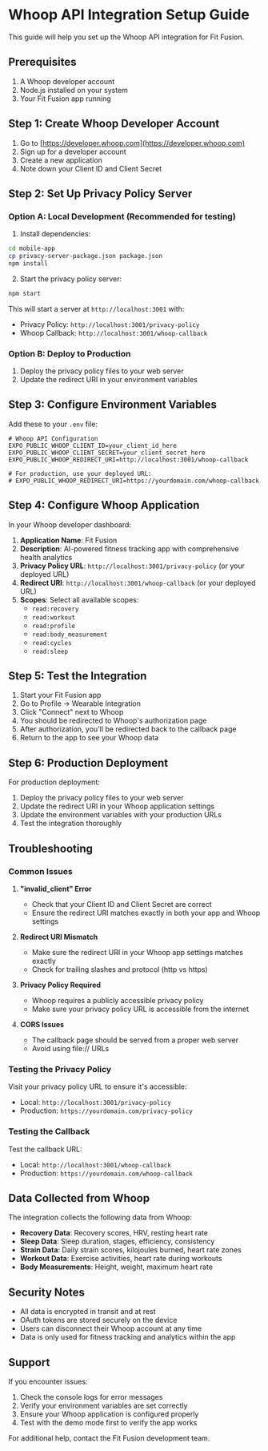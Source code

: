 # Whoop API Integration Setup Guide

This guide will help you set up the Whoop API integration for Fit Fusion.

## Prerequisites

1. A Whoop developer account
2. Node.js installed on your system
3. Your Fit Fusion app running

## Step 1: Create Whoop Developer Account

1. Go to [https://developer.whoop.com](https://developer.whoop.com)
2. Sign up for a developer account
3. Create a new application
4. Note down your Client ID and Client Secret

## Step 2: Set Up Privacy Policy Server

### Option A: Local Development (Recommended for testing)

1. Install dependencies:
```bash
cd mobile-app
cp privacy-server-package.json package.json
npm install
```

2. Start the privacy policy server:
```bash
npm start
```

This will start a server at `http://localhost:3001` with:
- Privacy Policy: `http://localhost:3001/privacy-policy`
- Whoop Callback: `http://localhost:3001/whoop-callback`

### Option B: Deploy to Production

1. Deploy the privacy policy files to your web server
2. Update the redirect URI in your environment variables

## Step 3: Configure Environment Variables

Add these to your `.env` file:

```env
# Whoop API Configuration
EXPO_PUBLIC_WHOOP_CLIENT_ID=your_client_id_here
EXPO_PUBLIC_WHOOP_CLIENT_SECRET=your_client_secret_here
EXPO_PUBLIC_WHOOP_REDIRECT_URI=http://localhost:3001/whoop-callback

# For production, use your deployed URL:
# EXPO_PUBLIC_WHOOP_REDIRECT_URI=https://yourdomain.com/whoop-callback
```

## Step 4: Configure Whoop Application

In your Whoop developer dashboard:

1. **Application Name**: Fit Fusion
2. **Description**: AI-powered fitness tracking app with comprehensive health analytics
3. **Privacy Policy URL**: `http://localhost:3001/privacy-policy` (or your deployed URL)
4. **Redirect URI**: `http://localhost:3001/whoop-callback` (or your deployed URL)
5. **Scopes**: Select all available scopes:
   - `read:recovery`
   - `read:workout`
   - `read:profile`
   - `read:body_measurement`
   - `read:cycles`
   - `read:sleep`

## Step 5: Test the Integration

1. Start your Fit Fusion app
2. Go to Profile → Wearable Integration
3. Click "Connect" next to Whoop
4. You should be redirected to Whoop's authorization page
5. After authorization, you'll be redirected back to the callback page
6. Return to the app to see your Whoop data

## Step 6: Production Deployment

For production deployment:

1. Deploy the privacy policy files to your web server
2. Update the redirect URI in your Whoop application settings
3. Update the environment variables with your production URLs
4. Test the integration thoroughly

## Troubleshooting

### Common Issues

1. **"invalid_client" Error**
   - Check that your Client ID and Client Secret are correct
   - Ensure the redirect URI matches exactly in both your app and Whoop settings

2. **Redirect URI Mismatch**
   - Make sure the redirect URI in your Whoop app settings matches exactly
   - Check for trailing slashes and protocol (http vs https)

3. **Privacy Policy Required**
   - Whoop requires a publicly accessible privacy policy
   - Make sure your privacy policy URL is accessible from the internet

4. **CORS Issues**
   - The callback page should be served from a proper web server
   - Avoid using file:// URLs

### Testing the Privacy Policy

Visit your privacy policy URL to ensure it's accessible:
- Local: `http://localhost:3001/privacy-policy`
- Production: `https://yourdomain.com/privacy-policy`

### Testing the Callback

Test the callback URL:
- Local: `http://localhost:3001/whoop-callback`
- Production: `https://yourdomain.com/whoop-callback`

## Data Collected from Whoop

The integration collects the following data from Whoop:

- **Recovery Data**: Recovery scores, HRV, resting heart rate
- **Sleep Data**: Sleep duration, stages, efficiency, consistency
- **Strain Data**: Daily strain scores, kilojoules burned, heart rate zones
- **Workout Data**: Exercise activities, heart rate during workouts
- **Body Measurements**: Height, weight, maximum heart rate

## Security Notes

- All data is encrypted in transit and at rest
- OAuth tokens are stored securely on the device
- Users can disconnect their Whoop account at any time
- Data is only used for fitness tracking and analytics within the app

## Support

If you encounter issues:

1. Check the console logs for error messages
2. Verify your environment variables are set correctly
3. Ensure your Whoop application is configured properly
4. Test with the demo mode first to verify the app works

For additional help, contact the Fit Fusion development team.





